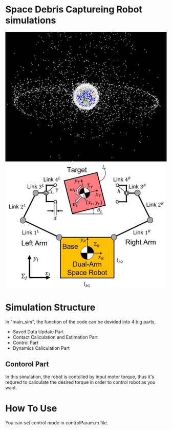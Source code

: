 # Space Debris Captureing Robot simulations

![image1](/docs/media/spacedebris.jpg "Space Debris Image")![image2](/docs/media/simulationmodel.jpg)

# Simulation Structure
In "main_sim", the function of the code can be devided into 4 big parts. 
- Saved Data Update Part
- Contact Caliculation and Estimation Part
- Control Part
- Dynamics Caliculation Part

## Contorol Part
In this simulation, the robot is contolled by input motor torque, thus it's requred to caliculate the desired torque in order to control robot as you want. 

# How To Use
You can set control mode in controlParam.m file. 